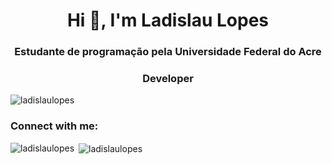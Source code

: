 <h1 align="center">Hi 👋, I'm Ladislau Lopes</h1>
<h3 align="center">Estudante de programação pela Universidade Federal do Acre</h3>
<h3 align="center">Developer</h3>

<p align="left"> <img src="https://komarev.com/ghpvc/?username=ladislaulopes&label=Profile%20views&color=0e75b6&style=flat" alt="ladislaulopes" /> </p>

<h3 align="left">Connect with me:</h3>
<p align="left">
</p>



<p><img align="left" src="https://github-readme-stats.vercel.app/api/top-langs?username=ladislaulopes&show_icons=true&locale=en&layout=compact" alt="ladislaulopes" /></p>

<p>&nbsp;<img align="center" src="https://github-readme-stats.vercel.app/api?username=ladislaulopes&show_icons=true&theme=dracula&locale=en" alt="ladislaulopes" /></p>
